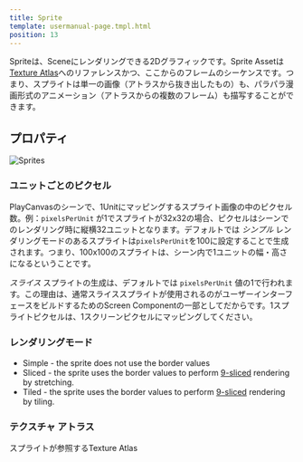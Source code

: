 ```yaml
---
title: Sprite
template: usermanual-page.tmpl.html
position: 13
---
```


Spriteは、Sceneにレンダリングできる2Dグラフィックです。Sprite Assetは[Texture Atlas][1]へのリファレンスかつ、ここからのフレームのシーケンスです。つまり、スプライトは単一の画像（アトラスから抜き出したもの）も、パラパラ漫画形式のアニメーション（アトラスからの複数のフレーム）も描写することができます。

## プロパティ

![Sprites][3]

### ユニットごとのピクセル

PlayCanvasのシーンで、1Unitにマッピングするスプライト画像の中のピクセル数。例：`pixelsPerUnit` が1でスプライトが32x32の場合、ピクセルはシーンでのレンダリング時に縦横32ユニットとなります。デフォルトでは *シンプル* レンダリングモードのあるスプライトは`pixelsPerUnit`を100に設定することで生成されます。つまり、100x100のスプライトは、シーン内で1ユニットの幅・高さになるということです。

*スライス* スプライトの生成は、デフォルトでは `pixelsPerUnit` 値の1で行われます。この理由は、通常スライススプライトが使用されるのがユーザーインターフェースをビルドするためのScreen Componentの一部としてだからです。1スプライトピクセルは、1スクリーンピクセルにマッピングしてください。

### レンダリングモード

* Simple - the sprite does not use the border values
* Sliced - the sprite uses the border values to perform [9-sliced][2] rendering by stretching.
* Tiled - the sprite uses the border values to perform [9-sliced][2] rendering by tiling.

### テクスチャ アトラス

スプライトが参照するTexture Atlas

[1]: /user-manual/assets/texture-atlas
[2]: /user-manual/2D/9-slicing
[3]: /images/user-manual/assets/sprites/sprites.jpg

